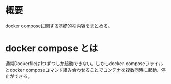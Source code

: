 # 概要
docker composeに関する基礎的な内容をまとめる。

# docker compose とは
通常Dockerfileは1つずつしか起動できない。しかしdocker-composeファイルとdocker composeコマンド組み合わせることでコンテナを複数同時に起動、停止ができる。
